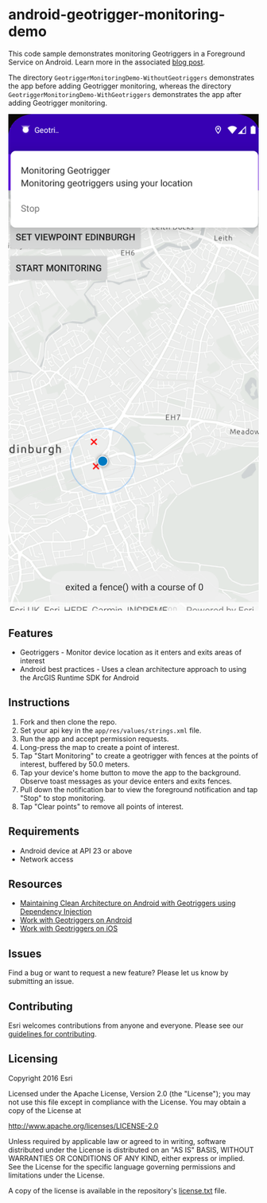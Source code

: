 # android-geotrigger-monitoring-demo

This code sample demonstrates monitoring Geotriggers in a Foreground Service on Android. Learn more in the associated [blog post]().

The directory `GeotriggerMonitoringDemo-WithoutGeotriggers` demonstrates the app before adding Geotrigger monitoring, whereas the directory `GeotriggerMonitoringDemo-WithGeotriggers` demonstrates the app after adding Geotrigger monitoring.

![android-geotrigger-monitoring-demo](android-geotrigger-monitoring-demo.png)

## Features
* Geotriggers - Monitor device location as it enters and exits areas of interest
* Android best practices - Uses a clean architecture approach to using the ArcGIS Runtime SDK for Android

## Instructions

1. Fork and then clone the repo.
2. Set your api key in the `app/res/values/strings.xml` file.
3. Run the app and accept permission requests.
4. Long-press the map to create a point of interest.
5. Tap "Start Monitoring" to create a geotrigger with fences at the points of interest, buffered by 50.0 meters.
6. Tap your device's home button to move the app to the background. Observe toast messages as your device enters and exits fences.
7. Pull down the notification bar to view the foreground notification and tap "Stop" to stop monitoring.
8. Tap "Clear points" to remove all points of interest.

## Requirements

* Android device at API 23 or above
* Network access

## Resources

* [Maintaining Clean Architecture on Android with Geotriggers using Dependency Injection]()
* [Work with Geotriggers on Android](https://developers.arcgis.com/android/device-location/work-with-geotriggers/)
* [Work with Geotriggers on iOS](https://developers.arcgis.com/ios/device-location/work-with-geotriggers/)

## Issues

Find a bug or want to request a new feature?  Please let us know by submitting an issue.

## Contributing

Esri welcomes contributions from anyone and everyone. Please see our [guidelines for contributing](https://github.com/esri/contributing).

## Licensing
Copyright 2016 Esri

Licensed under the Apache License, Version 2.0 (the "License");
you may not use this file except in compliance with the License.
You may obtain a copy of the License at

   http://www.apache.org/licenses/LICENSE-2.0

Unless required by applicable law or agreed to in writing, software
distributed under the License is distributed on an "AS IS" BASIS,
WITHOUT WARRANTIES OR CONDITIONS OF ANY KIND, either express or implied.
See the License for the specific language governing permissions and
limitations under the License.

A copy of the license is available in the repository's [license.txt](license.txt) file.​
